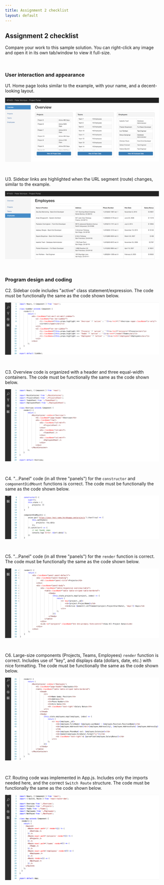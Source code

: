 ```yaml
---
title: Assignment 2 checklist
layout: default
---
```


## Assignment 2 checklist

Compare your work to this sample solution. You can right-click any image and open it in its own tab/window to view it full-size.

<br>

### User interaction and appearance

U1. Home page looks similar to the example, with your name, and a decent-looking layout.

![U1](media/a2-u1-overview.png)

<br>

U3. Sidebar links are highlighted when the URL segment (route) changes, similar to the example.

![U2](media/a2-u3-sidebar.png)

<br>

### Program design and coding

C2. Sidebar code includes "active" class statement/expression. The code must be functionally the same as the code shown below.

![C2](media/a2-c2-sidebar.png)

<br>

C3. Overview code is organized with a header and three equal-width containers. The code must be functionally the same as the code shown below.

![C3](media/a2-c3-overview.png)

<br>

C4. "...Panel" code (in all three "panels") for the <code>constructor</code> and <code>componentDidMount</code> functions is correct. The code must be functionally the same as the code shown below.

![C4](media/a2-c4-panel-functions.png)

<br>

C5. "...Panel" code (in all three "panels") for the <code>render</code> function is correct. The code must be functionally the same as the code shown below.

![C5](media/a2-c5-panel-render.png)

<br>

C6. Large-size components (Projects, Teams, Employees) <code>render</code> function is correct. Includes use of "key", and displays data (dollars, date, etc.) with nice formatting. The code must be functionally the same as the code shown below. 

![C6](media/a2-c6-large-render.png)

<br>

C7. Routing code was implemented in App.js. Includes only the imports needed here, and the correct <code>Switch Route</code> structure. The code must be functionally the same as the code shown below.

![C7](media/a2-c7-routing.png)

<br>
